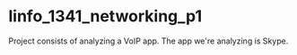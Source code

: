 # linfo_1341_networking_p1
Project consists of analyzing a VoIP app. The app we're analyzing is Skype.
